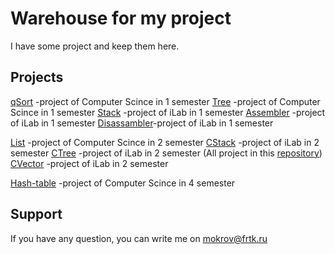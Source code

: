 # Warehouse for my project

I have some project and keep them here.

## Projects

[qSort][]		-project of Computer Scince in 1 semester
[Tree][]		-project of Computer Scince in 1 semester
[Stack][]		-project of iLab in 1 semester
[Assembler][]	-project of iLab in 1 semester
[Disassambler][]-project of iLab in 1 semester

[List][]		-project of Computer Scince in 2 semester
[CStack][]		-project of iLab in 2 semester
[CTree][]		-project of iLab in 2 semester (All project in this [repository][])
[CVector][] 	-project of iLab in 2 semester

[Hash-table][]	-project of Computer Scince in 4 semester

## Support
If you have any question, you can write me on <mokrov@frtk.ru>

[qSort]: ./qSort
[Tree]: ./TREE
[Stack]: ./Stack/
[Assembler]: ./assambler
[Disassambler]: ./disassambler
[List]: ./List
[CStack]: ./CStack
[CTree]: ./CTree
[CVector]: ./CVector
[Hash-table]: ./Hash-table
[repository]: https://github.com/opomuc/ilab-compiler